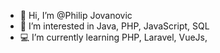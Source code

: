 - 👋 Hi, I’m @Philip Jovanovic
- 👀 I’m interested in Java, PHP, JavaScript, SQL
- 💻 I’m currently learning PHP, Laravel, VueJs,

<!---
PhilipJovanovic00/PhilipJovanovic00 is a ✨ special ✨ repository because its `README.md` (this file) appears on your GitHub profile.
You can click the Preview link to take a look at your changes.
--->
